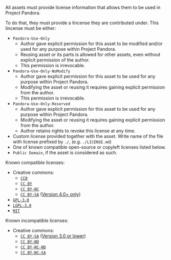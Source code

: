 All assets must provide license information that allows them to be used in Project Pandora.

To do that, they must provide a lincense they are contributed under. This lincense must be either:
- `Pandora-Use-Only`
  - Author gave explicit permission for this asset to be modified and/or used for any purpose within Project Pandora.
  - Reusing asset or its parts is allowed for other assets, even without explicit permission of the author.
  - This permission is irrevocable.
- `Pandora-Use-Only-NoModify`
  - Author gave explicit permission for this asset to be used for any purpose within Project Pandora.
  - Modifying the asset or reusing it requires gaining explicit permission from the author.
  - This permission is irrevocable.
- `Pandora-Use-Only-Reserved`
  - Author gave explicit permission for this asset to be used for any purpose within Project Pandora.
  - Modifying the asset or reusing it requires gaining explicit permission from the author.
  - Author retains rights to revoke this license at any time.
- Custom license provided together with the asset. Write name of the file with license prefixed by `./`, (e.g. `./LICENSE.md`)
- One of known compatible open-source or copyleft licenses listed below.
- `Public Domain`, if the asset is considered as such.

Known compatible licenses:
- Creative commons:
  - [`CC0`](https://creativecommons.org/publicdomain/zero/1.0/)
  - [`CC BY`](https://creativecommons.org/licenses/by/4.0/)
  - [`CC BY-NC`](https://creativecommons.org/licenses/by-nc/4.0)
  - [`CC BY-SA`](https://creativecommons.org/licenses/by-sa/4.0) ([Version 4.0+ only](https://creativecommons.org/share-your-work/licensing-considerations/compatible-licenses))
- [`GPL-3.0`](https://opensource.org/licenses/GPL-3.0)
- [`LGPL-3.0`](https://opensource.org/licenses/LGPL-3.0)
- [`MIT`](https://opensource.org/licenses/MIT)

Known incompatible licenses:
- Creative commons:
  - [`CC BY-SA`](https://creativecommons.org/licenses/by-sa/3.0) ([Version 3.0 or lower](https://creativecommons.org/share-your-work/licensing-considerations/compatible-licenses))
  - [`CC BY-ND`](https://creativecommons.org/licenses/by-nd/4.0)
  - [`CC BY-NC-ND`](https://creativecommons.org/licenses/by-nc-nd/4.0)
  - [`CC BY-NC-SA`](https://creativecommons.org/licenses/by-nc-sa/4.0)

